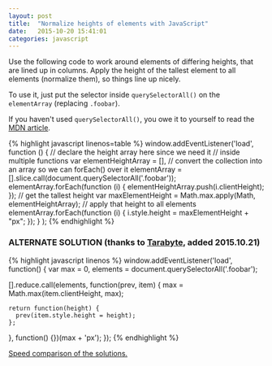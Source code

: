 ```yaml
---
layout: post
title:  "Normalize heights of elements with JavaScript"
date:   2015-10-20 15:41:01
categories: javascript
---
```


Use the following code to work around elements of differing heights, that are lined up in columns. Apply the height of the tallest element to all elements (normalize them), so things line up nicely.

To use it, just put the selector inside `querySelectorAll()` on the `elementArray` (replacing `.foobar`).

If you haven't used `querySelectorAll()`, you owe it to yourself to read the [MDN article](https://developer.mozilla.org/en-US/docs/Web/API/Document/querySelectorAll).

{% highlight javascript linenos=table %}
window.addEventListener('load',
  function () {
    // declare the height array here since we need it
    // inside multiple functions
    var elementHeightArray = [],
      // convert the collection into an array so we can forEach() over it
      elementArray = [].slice.call(document.querySelectorAll('.foobar'));
    elementArray.forEach(function (i) {
      elementHeightArray.push(i.clientHeight);
    });
    // get the tallest height
    var maxElementHeight = Math.max.apply(Math, elementHeightArray);
    // apply that height to all elements
    elementArray.forEach(function (i) {
      i.style.height = maxElementHeight + "px";
    });
  }
);
{% endhighlight %}

### ALTERNATE SOLUTION (thanks to [Tarabyte](https://github.com/Tarabyte), added 2015.10.21)

{% highlight javascript linenos %}
window.addEventListener('load', function() {
  var max = 0,
    elements = document.querySelectorAll('.foobar');

  [].reduce.call(elements, function(prev, item) {
    max = Math.max(item.clientHeight, max);

    return function(height) {
      prev(item.style.height = height);
    };
  }, function() {})(max + 'px');
});
{% endhighlight %}

[Speed comparison of the solutions.](https://jsperf.com/compare-height-normalizing-solutions)
